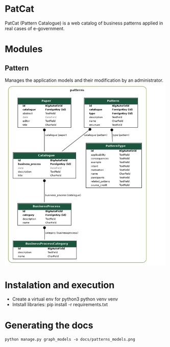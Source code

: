 # PatCat
PatCat (Pattern Catalogue) is a web catalog of business patterns applied in real cases of e-government.

# Modules
## Pattern
Manages the application models and their modification by an administrator.
![alt text](/docs/patterns_models.png)

# Instalation and execution
- Create a virtual env for python3
    python venv venv
- Intstall libraries:
    pip install -r requirements.txt

# Generating the docs
    python manage.py graph_models -o docs/patterns_models.png